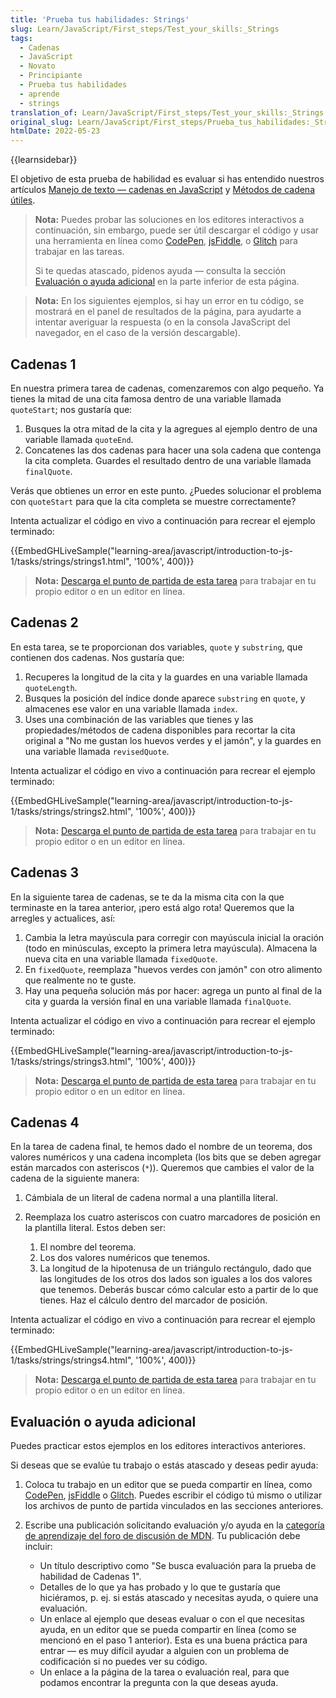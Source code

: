 ```yaml
---
title: 'Prueba tus habilidades: Strings'
slug: Learn/JavaScript/First_steps/Test_your_skills:_Strings
tags:
  - Cadenas
  - JavaScript
  - Novato
  - Principiante
  - Prueba tus habilidades
  - aprende
  - strings
translation_of: Learn/JavaScript/First_steps/Test_your_skills:_Strings
original_slug: Learn/JavaScript/First_steps/Prueba_tus_habilidades:_Strings
htmlDate: 2022-05-23
---
```

{{learnsidebar}}

El objetivo de esta prueba de habilidad es evaluar si has entendido nuestros artículos [Manejo de texto — cadenas en JavaScript](/es/docs/Learn/JavaScript/First_steps/Strings) y [Métodos de cadena útiles](/es/docs/Learn/JavaScript/First_steps/Useful_string_methods).

> **Nota:** Puedes probar las soluciones en los editores interactivos a continuación, sin embargo, puede ser útil descargar el código y usar una herramienta en línea como [CodePen](https://codepen.io/), [jsFiddle](https://jsfiddle.net/), o [Glitch](https://glitch.com/) para trabajar en las tareas.
>
> Si te quedas atascado, pídenos ayuda — consulta la sección [Evaluación o ayuda adicional](#evaluación_o_ayuda_adicional) en la parte inferior de esta página.

> **Nota:** En los siguientes ejemplos, si hay un error en tu código, se mostrará en el panel de resultados de la página, para ayudarte a intentar averiguar la respuesta (o en la consola JavaScript del navegador, en el caso de la versión descargable).

## Cadenas 1

En nuestra primera tarea de cadenas, comenzaremos con algo pequeño. Ya tienes la mitad de una cita famosa dentro de una variable llamada `quoteStart`; nos gustaría que:

1.  Busques la otra mitad de la cita y la agregues al ejemplo dentro de una variable llamada `quoteEnd`.
2.  Concatenes las dos cadenas para hacer una sola cadena que contenga la cita completa. Guardes el resultado dentro de una variable llamada `finalQuote`.

Verás que obtienes un error en este punto. ¿Puedes solucionar el problema con `quoteStart` para que la cita completa se muestre correctamente?

Intenta actualizar el código en vivo a continuación para recrear el ejemplo terminado:

{{EmbedGHLiveSample("learning-area/javascript/introduction-to-js-1/tasks/strings/strings1.html", '100%', 400)}}

> **Nota:** [Descarga el punto de partida de esta tarea](https://github.com/mdn/learning-area/blob/master/javascript/introduction-to-js-1/tasks/strings/strings1-download.html) para trabajar en tu propio editor o en un editor en línea.

## Cadenas 2

En esta tarea, se te proporcionan dos variables, `quote` y `substring`, que contienen dos cadenas. Nos gustaría que:

1.  Recuperes la longitud de la cita y la guardes en una variable llamada `quoteLength`.
2.  Busques la posición del índice donde aparece `substring` en `quote`, y almacenes ese valor en una variable llamada `index`.
3.  Uses una combinación de las variables que tienes y las propiedades/métodos de cadena disponibles para recortar la cita original a "No me gustan los huevos verdes y el jamón", y la guardes en una variable llamada `revisedQuote`.

Intenta actualizar el código en vivo a continuación para recrear el ejemplo terminado:

{{EmbedGHLiveSample("learning-area/javascript/introduction-to-js-1/tasks/strings/strings2.html", '100%', 400)}}

> **Nota:** [Descarga el punto de partida de esta tarea](https://github.com/mdn/learning-area/blob/master/javascript/introduction-to-js-1/tasks/strings/strings2-download.html) para trabajar en tu propio editor o en un editor en línea.

## Cadenas 3

En la siguiente tarea de cadenas, se te da la misma cita con la que terminaste en la tarea anterior, ¡pero está algo rota! Queremos que la arregles y actualices, así:

1.  Cambia la letra mayúscula para corregir con mayúscula inicial la oración (todo en minúsculas, excepto la primera letra mayúscula). Almacena la nueva cita en una variable llamada `fixedQuote`.
2.  En `fixedQuote`, reemplaza "huevos verdes con jamón" con otro alimento que realmente no te guste.
3.  Hay una pequeña solución más por hacer: agrega un punto al final de la cita y guarda la versión final en una variable llamada `finalQuote`.

Intenta actualizar el código en vivo a continuación para recrear el ejemplo terminado:

{{EmbedGHLiveSample("learning-area/javascript/introduction-to-js-1/tasks/strings/strings3.html", '100%', 400)}}

> **Nota:** [Descarga el punto de partida de esta tarea](https://github.com/mdn/learning-area/blob/master/javascript/introduction-to-js-1/tasks/strings/strings3-download.html) para trabajar en tu propio editor o en un editor en línea.

## Cadenas 4

En la tarea de cadena final, te hemos dado el nombre de un teorema, dos valores numéricos y una cadena incompleta (los bits que se deben agregar están marcados con asteriscos (`*`)). Queremos que cambies el valor de la cadena de la siguiente manera:

1.  Cámbiala de un literal de cadena normal a una plantilla literal.
2.  Reemplaza los cuatro asteriscos con cuatro marcadores de posición en la plantilla literal. Estos deben ser:

    1.  El nombre del teorema.
    2.  Los dos valores numéricos que tenemos.
    3.  La longitud de la hipotenusa de un triángulo rectángulo, dado que las longitudes de los otros dos lados son iguales a los dos valores que tenemos. Deberás buscar cómo calcular esto a partir de lo que tienes. Haz el cálculo dentro del marcador de posición.

Intenta actualizar el código en vivo a continuación para recrear el ejemplo terminado:

{{EmbedGHLiveSample("learning-area/javascript/introduction-to-js-1/tasks/strings/strings4.html", '100%', 400)}}

> **Nota:** [Descarga el punto de partida de esta tarea](https://github.com/mdn/learning-area/blob/master/javascript/introduction-to-js-1/tasks/strings/strings4-download.html) para trabajar en tu propio editor o en un editor en línea.

## Evaluación o ayuda adicional

Puedes practicar estos ejemplos en los editores interactivos anteriores.

Si deseas que se evalúe tu trabajo o estás atascado y deseas pedir ayuda:

1.  Coloca tu trabajo en un editor que se pueda compartir en línea, como [CodePen](https://codepen.io/), [jsFiddle](https://jsfiddle.net/) o [Glitch](https://glitch.com/). Puedes escribir el código tú mismo o utilizar los archivos de punto de partida vinculados en las secciones anteriores.
2.  Escribe una publicación solicitando evaluación y/o ayuda en la [categoría de aprendizaje del foro de discusión de MDN](https://discourse.mozilla.org/c/mdn/learn). Tu publicación debe incluir:

    - Un título descriptivo como "Se busca evaluación para la prueba de habilidad de Cadenas 1".
    - Detalles de lo que ya has probado y lo que te gustaría que hiciéramos, p. ej. si estás atascado y necesitas ayuda, o quiere una evaluación.
    - Un enlace al ejemplo que deseas evaluar o con el que necesitas ayuda, en un editor que se pueda compartir en línea (como se mencionó en el paso 1 anterior). Esta es una buena práctica para entrar — es muy difícil ayudar a alguien con un problema de codificación si no puedes ver su código.
    - Un enlace a la página de la tarea o evaluación real, para que podamos encontrar la pregunta con la que deseas ayuda.
